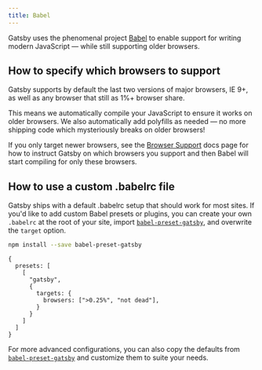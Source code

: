 ```yaml
---
title: Babel
---
```


Gatsby uses the phenomenal project [Babel](https://babeljs.io/) to enable
support for writing modern JavaScript — while still supporting older browsers.

## How to specify which browsers to support

Gatsby supports by default the last two versions of major browsers, IE 9+, as well as
any browser that still as 1%+ browser share.

This means we automatically compile your JavaScript to ensure it works on older browsers.
We also automatically add polyfills as needed — no more shipping code which mysteriously
breaks on older browsers!

If you only target newer browsers, see the [Browser
Support](/docs/browser-support/) docs page for how to instruct Gatsby on which
browsers you support and then Babel will start compiling for only these
browsers.

## How to use a custom .babelrc file

Gatsby ships with a default .babelrc setup that should work for most sites. If you'd like
to add custom Babel presets or plugins, you can create your own `.babelrc` at the root of your site, import [`babel-preset-gatsby`](https://github.com/gatsbyjs/gatsby/tree/master/packages/babel-preset-gatsby), and overwrite the `target` option.

```bash
npm install --save babel-preset-gatsby
```

```json5
{
  presets: [
    [
      "gatsby",
      {
        targets: {
          browsers: [">0.25%", "not dead"],
        }
      }
    ]
  ]
}
```

For more advanced configurations, you can also copy the defaults from [`babel-preset-gatsby`](https://github.com/gatsbyjs/gatsby/tree/master/packages/babel-preset-gatsby) and customize them to suite your needs.
